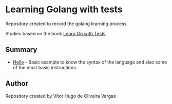 # Learning Golang with tests

Repository created to record the golang learning process.

Studies based on the book [Learn Go with Tests](https://quii.gitbook.io/learn-go-with-tests/).

## Summary

- [Hello](./Hello) - Basic example to know the syntax of the language and also some of the most basic instructions.

## Author

Repository created by Vitor Hugo de Oliveira Vargas
